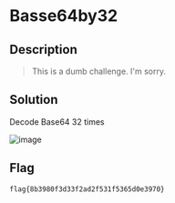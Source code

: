 # Basse64by32 
## Description
> This is a dumb challenge. I'm sorry.

## Solution
Decode Base64 32 times

![image](https://github.com/user-attachments/assets/3e7450fc-50d7-47ea-b79a-26389f92a230)

## Flag
```
flag{8b3980f3d33f2ad2f531f5365d0e3970}
```
